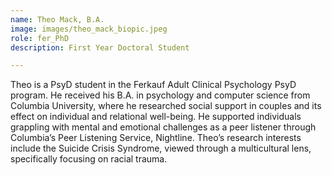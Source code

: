 ```yaml
---
name: Theo Mack, B.A.
image: images/theo_mack_biopic.jpeg
role: fer_PhD
description: First Year Doctoral Student

---
```


Theo is a PsyD student in the Ferkauf Adult Clinical Psychology PsyD program. He received his B.A. in psychology and computer science from Columbia University, where he researched social support in couples and its effect on individual and relational well-being. He supported individuals grappling with mental and emotional challenges as a peer listener through Columbia’s Peer Listening Service, Nightline. Theo’s research interests include the Suicide Crisis Syndrome, viewed through a multicultural lens, specifically focusing on racial trauma. 